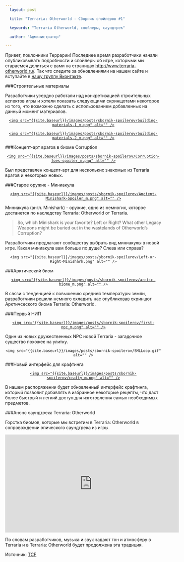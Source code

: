 ```yaml
---
  layout: post

  title: "Terraria: Otherworld - Сборник спойлеров #1"

  keywords: "Terraria Otherworld, спойлеры, саундтрек"

  author: "Администратор"

---
```


Привет, поклонники Террарии!
Последнее время разработчики начали опубликовывать подробности и спойлеры об игре, которыми мы стараемся делиться с вами на страницах http://www.terraria-otherworld.ru/. Так что следите за обновлениями на нашем сайте и вступайте в <a href="https://vk.com/terraria_otherworld_ru">нашу группу Вконтакте<a/>.

###Строительные материалы

Разработчики усердно работали над конкретизацией строительных аспектов игры и хотели показать следующими скринщотами некоторое из того, что возможно сделать с  использованием добавленных на данный момент материалов.

<div align="center">

<a class="fancybox" rel="gallery1" href="{{site.baseurl}}/images/posts/sbornik-spoilerov/building-materials-1.png" title="Строительные материалы">

	<img src="{{site.baseurl}}/images/posts/sbornik-spoilerov/building-materials-1_m.png" alt="" />

</a>

<a class="fancybox" rel="gallery1" href="{{site.baseurl}}/images/posts/sbornik-spoilerov/building-materials-2.png" title="Строительные материалы">

	<img src="{{site.baseurl}}/images/posts/sbornik-spoilerov/building-materials-2_m.png" alt="" />

</a>

</div>

###Концепт-арт врагов в биоме Corruption

<div align="center">

<a class="fancybox" rel="gallery1" href="{{site.baseurl}}/images/posts/sbornik-spoilerov/Corruption-foes-spoiler.png" title="Враги в биоме Corruption">

	<img src="{{site.baseurl}}/images/posts/sbornik-spoilerov/Corruption-foes-spoiler_m.png" alt="" />

</a>

</div>

Был представлен концепт-арт для нескольких знакомых из Terraria врагов и некоторых новых.


###Старое оружие - Миниакула

<div align="center">

<a class="fancybox" rel="gallery1" href="{{site.baseurl}}/images/posts/sbornik-spoilerov/Ancient-Minishark-Spoiler.png" title="Миниакула">

	<img src="{{site.baseurl}}/images/posts/sbornik-spoilerov/Ancient-Minishark-Spoiler_m.png" alt="" />

</a>

</div>

Миниакула (англ. Minishark) - оружие, одно из немногих, которое достанется по наследству Terraria: Otherworld от Terraria. 

<blockquote>So, which Minishark is your favorite? Left or Right? What other Legacy Weapons might be buried out in the wastelands of Otherworld’s Corruption?</blockquote>

Разработчики предлагают сообществу выбрать вид миниакулы в новой игре. Какая миниакула вам больше по дуще? Слева или справа?

<div align="center">

	<img src="{{site.baseurl}}/images/posts/sbornik-spoilerov/Left-or-Right-Minishark.png" alt="" />

</div>

###Арктический биом

<div align="center">

<a class="fancybox" rel="gallery1" href="{{site.baseurl}}/images/posts/sbornik-spoilerov/arctic-biome.png" title="Арктический биом">

	<img src="{{site.baseurl}}/images/posts/sbornik-spoilerov/arctic-biome_m.png" alt="" />

</a>

</div>

В связи с тенденцией к повышению средней температуры земли, разработчики решили немного охладить нас опубликовав скриншот Арктичсеского биома Terraria: Otherworld.

###Первый НИП

<div align="center">

<a class="fancybox" rel="gallery1" href="{{site.baseurl}}/images/posts/sbornik-spoilerov/first-npc.png" title="Загадочное существо похожее на улитку">

	<img src="{{site.baseurl}}/images/posts/sbornik-spoilerov/first-npc_m.png" alt="" />

</a>

</div>

Один из новых дружественных NPC новой Terraria - загадочное существо похожее на улитку.

<div align="center">

	<img src="{{site.baseurl}}/images/posts/sbornik-spoilerov/SMLLoop.gif" alt="" />

</div>

###Новый интерфейс для крафтинга

<div align="center">

<a class="fancybox" rel="gallery1" href="{{site.baseurl}}/images/posts/sbornik-spoilerov/crafty.png" title="овый интерфейс для крафтинга">

	<img src="{{site.baseurl}}/images/posts/sbornik-spoilerov/crafty_m.png" alt="" />

</a>

</div>

В нашем распоряжении будет обновленный интерфейс крафтинга, который позволит добавлять в избранное некоторые рецепты, что даст более быстрый и легкий доступ для изготовления самых необходимых предметов.

###Анонс саундтрека Terraria: Otherworld

Горстка биомов, которые мы встретим в Terraria: Otherworld в сопровождении эпического саундтрека из игры.

<iframe width="560" height="315" src="https://www.youtube.com/embed/93fxc8SCF3g" frameborder="0" allowfullscreen></iframe>

По словам разработчиков, музыка и звук задают тон и атмосферу в Terraria и в Terraria: Otherworld будет продолжена эта традиция.

Источник: <a href="http://forums.terraria.org/index.php?threads/terraria-otherworld-spoiler-compendium.17520/" rel="nofollow">TCF</a>
